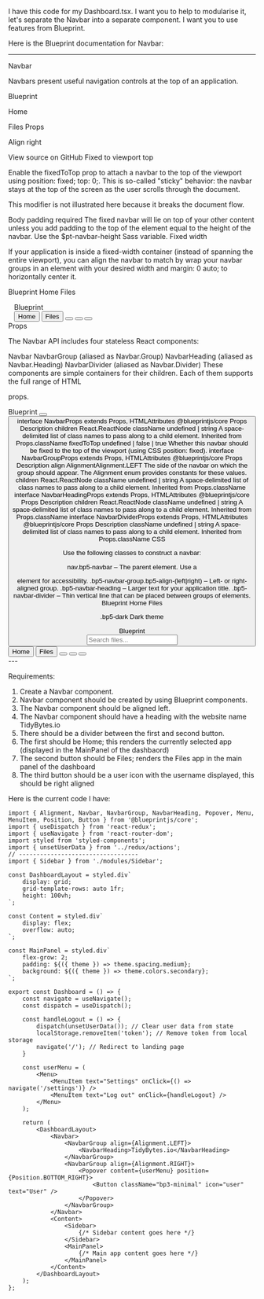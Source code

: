 I have this code for my Dashboard.tsx. I want you to help to modularise it, let's separate the Navbar into a separate component. I want you to use features from Blueprint.

Here is the Blueprint documentation for Navbar:

---
Navbar

Navbars present useful navigation controls at the top of an application.

Blueprint

Home

Files
Props

Align right

View source on GitHub
Fixed to viewport top

Enable the fixedToTop prop to attach a navbar to the top of the viewport using position: fixed; top: 0;. This is so-called "sticky" behavior: the navbar stays at the top of the screen as the user scrolls through the document.

This modifier is not illustrated here because it breaks the document flow.

Body padding required
The fixed navbar will lie on top of your other content unless you add padding to the top of the <body> element equal to the height of the navbar. Use the $pt-navbar-height Sass variable.
Fixed width

If your application is inside a fixed-width container (instead of spanning the entire viewport), you can align the navbar to match by wrap your navbar groups in an element with your desired width and margin: 0 auto; to horizontally center it.

Blueprint
Home
Files

<nav class="bp5-navbar bp5-dark">
  <div style="margin: 0 auto; width: 480px;"> <!-- ADD ME -->
    <div class="bp5-navbar-group bp5-align-left">
      <div class="bp5-navbar-heading">Blueprint</div>
    </div>
    <div class="bp5-navbar-group bp5-align-right">
      <button class="bp5-button bp5-minimal bp5-icon-home">Home</button>
      <button class="bp5-button bp5-minimal bp5-icon-document">Files</button>
      <span class="bp5-navbar-divider"></span>
      <button class="bp5-button bp5-minimal bp5-icon-user"></button>
      <button class="bp5-button bp5-minimal bp5-icon-notifications"></button>
      <button class="bp5-button bp5-minimal bp5-icon-cog"></button>
    </div>
  </div>
</nav>
Props

The Navbar API includes four stateless React components:

Navbar
NavbarGroup (aliased as Navbar.Group)
NavbarHeading (aliased as Navbar.Heading)
NavbarDivider (aliased as Navbar.Divider)
These components are simple containers for their children. Each of them supports the full range of HTML <div> props.

<Navbar>
    <Navbar.Group align={Alignment.LEFT}>
        <Navbar.Heading>Blueprint</Navbar.Heading>
        <Navbar.Divider />
        <Button className="bp5-minimal" icon="home" text="Home" />
        <Button className="bp5-minimal" icon="document" text="Files" />
    </Navbar.Group>
</Navbar>
interface NavbarProps extends Props, HTMLAttributes
@blueprintjs/core
Props	Description
children	React.ReactNode
className	undefined | string
A space-delimited list of class names to pass along to a child element.
Inherited from Props.className
fixedToTop	undefined | false | true
Whether this navbar should be fixed to the top of the viewport (using CSS position: fixed).
interface NavbarGroupProps extends Props, HTMLAttributes
@blueprintjs/core
Props	Description
align	AlignmentAlignment.LEFT
The side of the navbar on which the group should appear. The Alignment enum provides constants for these values.
children	React.ReactNode
className	undefined | string
A space-delimited list of class names to pass along to a child element.
Inherited from Props.className
interface NavbarHeadingProps extends Props, HTMLAttributes
@blueprintjs/core
Props	Description
children	React.ReactNode
className	undefined | string
A space-delimited list of class names to pass along to a child element.
Inherited from Props.className
interface NavbarDividerProps extends Props, HTMLAttributes
@blueprintjs/core
Props	Description
className	undefined | string
A space-delimited list of class names to pass along to a child element.
Inherited from Props.className
CSS

Use the following classes to construct a navbar:

nav.bp5-navbar – The parent element. Use a <nav> element for accessibility.
.bp5-navbar-group.bp5-align-(left|right) – Left- or right-aligned group.
.bp5-navbar-heading – Larger text for your application title.
.bp5-navbar-divider – Thin vertical line that can be placed between groups of elements.
Blueprint
Home
Files

.bp5-dark
Dark theme
<nav class="bp5-navbar {{.modifier}}">
  <div class="bp5-navbar-group bp5-align-left">
    <div class="bp5-navbar-heading">Blueprint</div>
    <input class="bp5-input" placeholder="Search files..." type="text" />
  </div>
  <div class="bp5-navbar-group bp5-align-right">
    <button class="bp5-button bp5-minimal bp5-icon-home">Home</button>
    <button class="bp5-button bp5-minimal bp5-icon-document">Files</button>
    <span class="bp5-navbar-divider"></span>
    <button class="bp5-button bp5-minimal bp5-icon-user"></button>
    <button class="bp5-button bp5-minimal bp5-icon-notifications"></button>
    <button class="bp5-button bp5-minimal bp5-icon-cog"></button>
  </div>
</nav>
---

Requirements:

1. Create a Navbar component.
2. Navbar component should be created by using Blueprint components.
3. The Navbar component should be aligned left.
4. The Navbar component should have a heading with the website name TidyBytes.io
6. There should be a divider between the first and second button.
5. The first should be Home; this renders the currently selected app (displayed in the MainPanel of the dashbaord)
7. The second button should be Files; renders the Files app in the main panel of the dashboard
8. The third button should be a user icon with the username displayed, this should be right aligned

Here is the current code I have:

```tsx
import { Alignment, Navbar, NavbarGroup, NavbarHeading, Popover, Menu, MenuItem, Position, Button } from '@blueprintjs/core';
import { useDispatch } from 'react-redux';
import { useNavigate } from 'react-router-dom';
import styled from 'styled-components';
import { unsetUserData } from '../redux/actions';
// ----------------------------------
import { Sidebar } from './modules/Sidebar';

const DashboardLayout = styled.div`
    display: grid;
    grid-template-rows: auto 1fr;
    height: 100vh;
`;

const Content = styled.div`
    display: flex;
    overflow: auto;
`;

const MainPanel = styled.div`
    flex-grow: 2;
    padding: ${({ theme }) => theme.spacing.medium};
    background: ${({ theme }) => theme.colors.secondary};
`;

export const Dashboard = () => {
    const navigate = useNavigate();
    const dispatch = useDispatch();

    const handleLogout = () => {
        dispatch(unsetUserData()); // Clear user data from state
        localStorage.removeItem('token'); // Remove token from local storage
        navigate('/'); // Redirect to landing page
    }

    const userMenu = (
        <Menu>
            <MenuItem text="Settings" onClick={() => navigate('/settings')} />
            <MenuItem text="Log out" onClick={handleLogout} />
        </Menu>
    );

    return (
        <DashboardLayout>
            <Navbar>
                <NavbarGroup align={Alignment.LEFT}>
                    <NavbarHeading>TidyBytes.io</NavbarHeading>
                </NavbarGroup>
                <NavbarGroup align={Alignment.RIGHT}>
                    <Popover content={userMenu} position={Position.BOTTOM_RIGHT}>
                        <Button className="bp3-minimal" icon="user" text="User" />
                    </Popover>
                </NavbarGroup>
            </Navbar>
            <Content>
                <Sidebar>
                    {/* Sidebar content goes here */}
                </Sidebar>
                <MainPanel>
                    {/* Main app content goes here */}
                </MainPanel>
            </Content>
        </DashboardLayout>
    );
};
```
